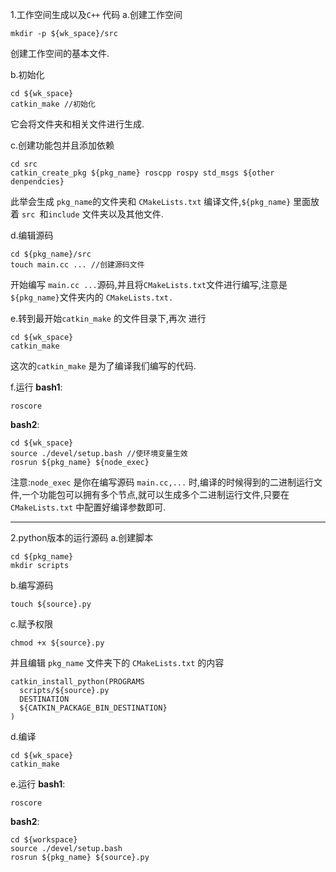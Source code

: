 1.工作空间生成以及`C++` 代码
a.创建工作空间
```shell
mkdir -p ${wk_space}/src
```

创建工作空间的基本文件.

b.初始化
```shell
cd ${wk_space}
catkin_make //初始化
```

它会将文件夹和相关文件进行生成.

c.创建功能包并且添加依赖
```shell
cd src
catkin_create_pkg ${pkg_name} roscpp rospy std_msgs ${other denpendcies}
```
此举会生成 `pkg_name`的文件夹和 `CMakeLists.txt` 编译文件,`${pkg_name}` 里面放着 `src `和`include` 文件夹以及其他文件.

d.编辑源码
```shell
cd ${pkg_name}/src
touch main.cc ... //创建源码文件
```

开始编写 `main.cc ...`源码,并且将`CMakeLists.txt`文件进行编写,注意是`${pkg_name}`文件夹内的 `CMakeLists.txt.`

e.转到最开始`catkin_make` 的文件目录下,再次 进行
```shell
cd ${wk_space}
catkin_make
```

这次的`catkin_make` 是为了编译我们编写的代码.

f.运行
**bash1**:
```shell
roscore
```

**bash2**:
```shell
cd ${wk_space}
source ./devel/setup.bash //使环境变量生效
rosrun ${pkg_name} ${node_exec}
```

注意:`node_exec` 是你在编写源码 `main.cc,...` 时,编译的时候得到的二进制运行文件,一个功能包可以拥有多个节点,就可以生成多个二进制运行文件,只要在`CMakeLists.txt` 中配置好编译参数即可.


---
2.python版本的运行源码
a.创建脚本
```shell
cd ${pkg_name}
mkdir scripts
```

b.编写源码
```shell
touch ${source}.py
```

c.赋予权限
```shell
chmod +x ${source}.py
```

并且编辑 `pkg_name` 文件夹下的 `CMakeLists.txt` 的内容
```shell
catkin_install_python(PROGRAMS 
  scripts/${source}.py
  DESTINATION 
  ${CATKIN_PACKAGE_BIN_DESTINATION}
)
```

d.编译
```shell
cd ${wk_space}
catkin_make
```

e.运行
**bash1**:
```shell
roscore
```
**bash2**:
```shell
cd ${workspace}
source ./devel/setup.bash
rosrun ${pkg_name} ${source}.py
```